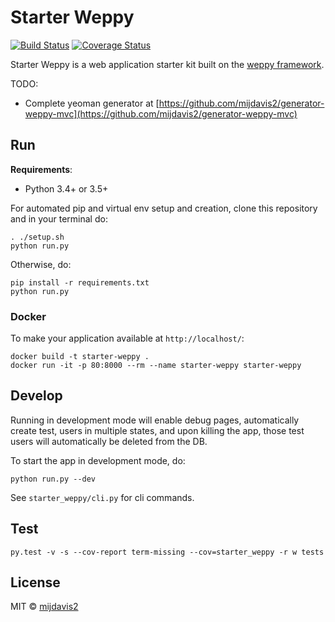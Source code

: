 # Starter Weppy
[![Build Status](https://travis-ci.org/mijdavis2/starter_weppy.svg?branch=master)](https://travis-ci.org/mijdavis2/starter_weppy)
[![Coverage Status](https://coveralls.io/repos/github/mijdavis2/starter_weppy/badge.svg?branch=master)](https://coveralls.io/github/mijdavis2/starter_weppy?branch=master)

Starter Weppy is a web application starter kit 
built on the [weppy framework](http://weppy.org/). 

TODO:
- Complete yeoman generator at [https://github.com/mijdavis2/generator-weppy-mvc](https://github.com/mijdavis2/generator-weppy-mvc)


## Run

**Requirements**:
- Python 3.4+ or 3.5+

For automated pip and virtual env setup and creation, 
clone this repository and in your terminal do:

```
. ./setup.sh
python run.py
```

Otherwise, do:

```
pip install -r requirements.txt
python run.py
```

### Docker

To make your application available at ```http://localhost/```:

```
docker build -t starter-weppy .
docker run -it -p 80:8000 --rm --name starter-weppy starter-weppy
```


## Develop

Running in development mode will enable debug pages,
automatically create test, users in multiple states,
and upon killing the app, those test users will automatically be 
deleted from the DB.

To start the app in development mode, do:

```
python run.py --dev
```

See ```starter_weppy/cli.py``` for cli commands. 

## Test

```
py.test -v -s --cov-report term-missing --cov=starter_weppy -r w tests
```


## License

MIT © [mijdavis2](http://mdavisinsc.com)
